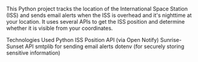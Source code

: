 This Python project tracks the location of the International Space Station (ISS) and sends email alerts when the ISS is overhead and it's nighttime at your location. 
It uses several APIs to get the ISS position and determine whether it is visible from your coordinates.

Technologies Used
Python
ISS Position API (via Open Notify)
Sunrise-Sunset API
smtplib for sending email alerts
dotenv (for securely storing sensitive information)

